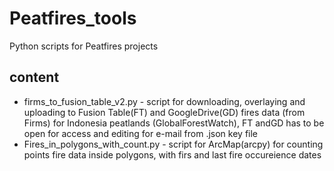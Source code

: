 # Peatfires_tools
Python scripts for Peatfires projects
## content
- firms_to_fusion_table_v2.py - script for downloading, overlaying and uploading to Fusion Table(FT) and GoogleDrive(GD) fires data (from Firms) for Indonesia peatlands (GlobalForestWatch), FT andGD has to be open for access and editing for e-mail from .json key file
- Fires_in_polygons_with_count.py - script for ArcMap(arcpy) for counting points fire data  inside polygons, with firs and last fire occureience dates
